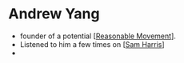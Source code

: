 # Andrew Yang
- founder of a potential [[Reasonable Movement]].
- Listened to him a few times on [[Sam Harris]]
- 

[//begin]: # "Autogenerated link references for markdown compatibility"
[Reasonable Movement]: reasonable-movement.md "Reasonable Movement"
[Sam Harris]: sam-harris.md "Sam Harris"
[//end]: # "Autogenerated link references"